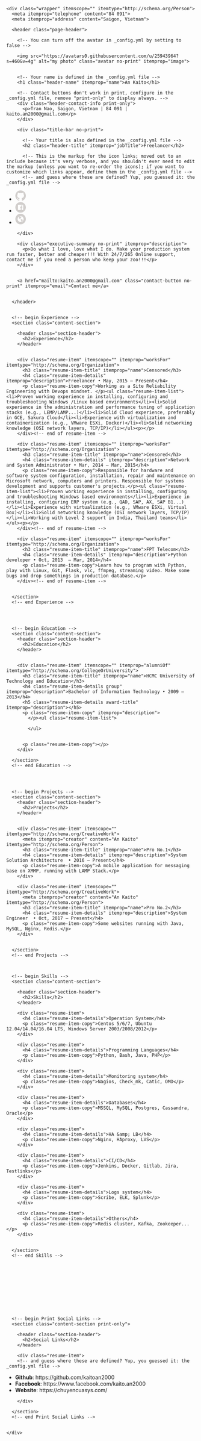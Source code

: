 <!DOCTYPE html>
<!-- saved from url=(0022)http://127.0.0.1:4000/ -->
<html><head><meta http-equiv="Content-Type" content="text/html; charset=UTF-8">
  
  <meta http-equiv="X-UA-Compatible" content="IE=edge">
  <meta name="viewport" content="width=device-width, initial-scale=1">

  <title>An Kaito's Resume</title>

  <!-- Google font typography settings - defined in _config.yml -->
  
  <link href="./index_files/css" rel="stylesheet" type="text/css">
  

  <meta name="description" content="A resume for GitHub Pages sites.">

  <link rel="stylesheet" href="./index_files/main.css">
  <link rel="canonical" href="http://localhost:4000/">
  <link rel="icon" type="image/x-icon" href="http://127.0.0.1:4000/favicon.png">
</head>


  <body class="theme-default">

    <div class="wrapper" itemscope="" itemtype="http://schema.org/Person">
      <meta itemprop="telephone" content="84 091">
      <meta itemprop="address" content="Saigon, Vietnam">

      <header class="page-header">

        <!-- You can turn off the avatar in _config.yml by setting to false -->
        
        <img src="https://avatars0.githubusercontent.com/u/25943964?s=460&v=4g" alt="my photo" class="avatar no-print" itemprop="image">
        

        <!-- Your name is defined in the _config.yml file -->
        <h1 class="header-name" itemprop="name">An Kaito</h1>

        <!-- Contact buttons don't work in print, configure in the _config.yml file, remove "print-only" to display always. -->
        <div class="header-contact-info print-only">
          <p>Tran Nao, Saigon, Vietnam | 84 091 | kaito.an2000@gmail.com</p>
        </div>

        <div class="title-bar no-print">

          <!-- Your title is also defined in the _config.yml file -->
          <h2 class="header-title" itemprop="jobTitle">Freelancer</h2>

          <!-- This is the markup for the icon links; moved out to an include because it's very verbose, and you shouldn't ever need to edit the markup (unless you want to re-order the icons); if you want to customize which links appear, define them in the _config.yml file -->
          <!-- and guess where these are defined? Yup, you guessed it: the _config.yml file -->

<ul class="icon-links">

  <!-- GitHub link -->
  
  <li class="icon-link-item"><a href="https://github.com/kaitoan2000" class="icon-link" itemprop="sameAs"><svg class="icon" xmlns="http://www.w3.org/2000/svg" xmlns:xlink="http://www.w3.org/1999/xlink" x="0px" y="0px" viewBox="0 0 28 28" enable-background="new 0 0 28 28" xml:space="preserve" width="28">
<path id="GitHub" fill-rule="evenodd" clip-rule="evenodd" fill="#D1CECC" d="M14.01,0C6.27,0-0.01,6.28-0.01,14.02
  c0,6.19,4.02,11.45,9.59,13.3c0.7,0.13,0.96-0.3,0.96-0.68c0-0.33-0.01-1.21-0.02-2.38c-3.9,0.85-4.72-1.88-4.72-1.88
  c-0.64-1.62-1.56-2.05-1.56-2.05c-1.27-0.87,0.1-0.85,0.1-0.85c1.41,0.1,2.15,1.44,2.15,1.44c1.25,2.14,3.28,1.52,4.08,1.16
  c0.13-0.91,0.49-1.52,0.89-1.87c-3.11-0.35-6.38-1.56-6.38-6.93c0-1.53,0.55-2.78,1.44-3.76C6.37,9.17,5.89,7.74,6.65,5.81
  c0,0,1.18-0.38,3.85,1.44c1.12-0.31,2.32-0.47,3.51-0.47c1.19,0.01,2.39,0.16,3.51,0.47c2.68-1.81,3.85-1.44,3.85-1.44
  c0.76,1.93,0.28,3.35,0.14,3.71c0.9,0.98,1.44,2.23,1.44,3.76c0,5.38-3.28,6.57-6.4,6.92c0.5,0.43,0.95,1.29,0.95,2.6
  c0,1.87-0.02,3.39-0.02,3.84c0,0.37,0.25,0.81,0.96,0.67c5.56-1.86,9.58-7.11,9.58-13.3C28.03,6.28,21.75,0,14.01,0z"></path>
</svg>
</a></li>
  

  <!-- Twitter link -->
  

  <!-- Dribbble link -->
  

  <!-- Facebook link -->
  
  <li class="icon-link-item"><a href="https://www.facebook.com/kaito.an2000" class="icon-link" itemprop="sameAs"><svg class="icon" xmlns="http://www.w3.org/2000/svg" xmlns:xlink="http://www.w3.org/1999/xlink" x="0px" y="0px" viewBox="0 0 28 28" enable-background="new 0 0 28 28" xml:space="preserve" width="28">
<path id="Facebook" fill="#D1CECC" d="M14,0C6.27,0,0,6.27,0,14s6.27,14,14,14s14-6.27,14-14S21.73,0,14,0z M20.99,20.22
  c0,0.43-0.35,0.77-0.77,0.77h-3.56v-5.42h1.82l0.27-2.11h-2.09v-1.35c0-0.61,0.17-1.03,1.05-1.03l1.12,0V9.2
  c-0.19-0.03-0.86-0.08-1.63-0.08c-1.61,0-2.71,0.98-2.71,2.79v1.56h-1.82v2.11h1.82v5.42h-6.7c-0.43,0-0.77-0.35-0.77-0.77V7.78
  c0-0.43,0.35-0.77,0.77-0.77h12.44c0.43,0,0.77,0.35,0.77,0.77V20.22z"></path>
</svg>
</a></li>
  

  <!-- LinkedIn link -->
  

  <!-- Instagram link -->
  

  <!-- Website link -->
  
  <li class="icon-link-item"><a href="https://chuyencuasys.com/" class="icon-link" itemprop="url"><svg class="icon" xmlns="http://www.w3.org/2000/svg" xmlns:xlink="http://www.w3.org/1999/xlink" x="0px" y="0px" viewBox="0 0 28 28" enable-background="new 0 0 28 28" xml:space="preserve" width="28">
<path id="Website" fill="#D1CECC" d="M14.83,7.6c0.03,0.08,0.03,0.14,0,0.19s-0.08,0.07-0.17,0.07c-0.12,0-0.26-0.01-0.4-0.04
  s-0.2-0.06-0.18-0.1c0.15-0.15,0.16-0.26,0.03-0.33c-0.13-0.07-0.27-0.11-0.42-0.11s-0.25-0.04-0.3-0.09s-0.03-0.09,0.05-0.09
  s0.22,0,0.4,0.01c0.19,0.01,0.31,0.04,0.37,0.08s0.17,0.1,0.33,0.19S14.8,7.52,14.83,7.6z M15.9,13.35c-0.11-0.03-0.2-0.03-0.26,0
  s-0.13,0.05-0.2,0.05c-0.08-0.01-0.25-0.09-0.5-0.24s-0.5-0.22-0.77-0.22c-0.11,0.01-0.17,0.04-0.19,0.08s-0.01,0.07,0.01,0.08
  c0.02,0.01,0.12,0.03,0.29,0.05s0.4,0.11,0.67,0.26c0.28,0.15,0.48,0.21,0.61,0.19s0.22-0.06,0.28-0.1
  c0.07-0.01,0.12-0.03,0.16-0.06S16.01,13.38,15.9,13.35z M13.62,6.85c0.17-0.03,0.3-0.13,0.38-0.3c0.03-0.14-0.04-0.2-0.21-0.18
  s-0.29,0.07-0.37,0.13c-0.01,0.03-0.02,0.06-0.03,0.09s-0.02,0.06-0.03,0.07l-0.08,0.1c-0.03,0.03-0.03,0.05-0.02,0.06
  C13.32,6.88,13.44,6.89,13.62,6.85z M16.12,7.08c-0.02-0.16-0.11-0.3-0.26-0.41s-0.32-0.19-0.5-0.22c-0.18-0.03-0.38-0.07-0.61-0.12
  s-0.4-0.04-0.53,0.04c-0.21,0.18-0.25,0.31-0.12,0.39c0.07,0.03,0.2,0.05,0.38,0.06s0.44,0.15,0.76,0.41
  c0.11,0.08,0.29,0.21,0.55,0.37s0.44,0.23,0.55,0.19c0.06-0.06,0.04-0.15-0.05-0.28S16.14,7.24,16.12,7.08z M28,14
  c0,7.73-6.27,14-14,14S0,21.73,0,14S6.27,0,14,0S28,6.27,28,14z M21.95,14c-0.06-2.25-0.83-4.12-2.33-5.62
  c-1.5-1.5-3.37-2.27-5.62-2.33c-2.25,0.06-4.12,0.83-5.62,2.33c-1.5,1.5-2.27,3.37-2.33,5.62c0.06,2.25,0.83,4.12,2.33,5.62
  c1.5,1.5,3.37,2.27,5.62,2.33c0.54,0,1.06-0.05,1.57-0.14c-0.11-0.07-0.17-0.24-0.18-0.51s0.04-0.52,0.16-0.76
  c0.15-0.26,0.3-0.61,0.46-1.04c0.15-0.43,0.08-0.77-0.23-1c-0.32-0.18-0.51-0.34-0.57-0.49s-0.19-0.32-0.37-0.54
  s-0.28-0.36-0.28-0.44v-0.21c-0.01-0.21,0.05-0.43,0.19-0.66l0.25-0.39c0.01-0.04,0.02-0.1,0.02-0.19v-0.19
  c-0.01-0.04-0.07-0.09-0.17-0.16s-0.17-0.1-0.22-0.1s-0.09,0.01-0.11,0.05s-0.07,0.06-0.13,0.06s-0.17-0.04-0.33-0.13
  c-0.16-0.09-0.27-0.16-0.32-0.21s-0.1-0.11-0.14-0.19s-0.09-0.15-0.16-0.22s-0.11-0.1-0.16-0.09s-0.12,0-0.23-0.03l-1.45-0.56
  c-0.26-0.11-0.43-0.23-0.5-0.37c-0.07-0.14-0.1-0.26-0.1-0.37s-0.06-0.23-0.17-0.37l-0.29-0.37c-0.08-0.12-0.14-0.24-0.17-0.34
  s-0.05-0.15-0.06-0.13c-0.01,0.07,0.02,0.23,0.1,0.48s0.12,0.39,0.1,0.43c-0.03,0.01-0.07-0.02-0.12-0.11s-0.12-0.19-0.19-0.3
  c-0.06-0.07-0.07-0.15-0.04-0.25c0.03-0.1-0.07-0.38-0.29-0.85c-0.22-0.47-0.26-0.85-0.11-1.15s0.24-0.57,0.3-0.82
  c0.03-0.21,0.09-0.25,0.19-0.13c0.1,0.12,0.1,0.11,0.02-0.01c-0.08-0.18-0.11-0.4-0.08-0.65c0.03-0.26,0.01-0.46-0.06-0.61
  c-0.11-0.1-0.3-0.08-0.58,0.05S9.12,8.14,9.1,8.16c0.03-0.12,0.18-0.28,0.46-0.46l0.87-0.58c0.26-0.17,0.49-0.22,0.69-0.17
  s0.41,0.12,0.62,0.21s0.34,0.12,0.37,0.1s0.01-0.06-0.06-0.13s-0.07-0.13,0.01-0.16S12.26,6.96,12.43,7
  c0.17,0.03,0.31,0.11,0.42,0.24s0.3,0.18,0.54,0.17s0.32,0.01,0.25,0.06s-0.11,0.12-0.11,0.19c0.04,0.06,0.02,0.1-0.05,0.13
  s-0.2,0.1-0.36,0.21s-0.18,0.19-0.05,0.26c0.13,0.07,0.36,0.21,0.67,0.41c0.28,0.19,0.41,0.19,0.41-0.01s-0.02-0.4-0.06-0.61
  c-0.01-0.14,0.05-0.19,0.2-0.14s0.22,0.07,0.24,0.08c0.17,0.11,0.27,0.15,0.32,0.11s0.13-0.04,0.26-0.01
  c0.17,0.07,0.37,0.19,0.6,0.37l0.41,0.33c-0.43,0.25-0.6,0.41-0.51,0.49s0.2,0.14,0.32,0.2c0.06,0.06,0.02,0.12-0.1,0.21
  s-0.2,0.12-0.23,0.12c-0.08-0.08-0.15-0.1-0.2-0.05s-0.1,0.09-0.16,0.13c-0.06,0.04-0.07,0.09-0.05,0.14s0.04,0.09,0.05,0.1
  c-0.3,0.07-0.47,0.22-0.49,0.44s-0.02,0.39-0.01,0.49c0,0.08-0.07,0.18-0.21,0.3s-0.24,0.23-0.31,0.34c-0.03,0.14,0,0.29,0.08,0.47
  c0.08,0.17,0.08,0.27,0,0.3c-0.08-0.01-0.22-0.12-0.41-0.32c-0.19-0.2-0.55-0.24-1.08-0.13c-0.19,0.04-0.39,0.16-0.6,0.36
  s-0.23,0.49-0.06,0.88c0.21,0.32,0.43,0.38,0.68,0.19c0.25-0.19,0.43-0.3,0.56-0.31c0.1,0.08,0.12,0.2,0.06,0.35
  c-0.06,0.15-0.08,0.24-0.08,0.27c0.06-0.01,0.17,0.02,0.34,0.09s0.28,0.27,0.32,0.58c0.04,0.31,0.19,0.49,0.46,0.55
  s0.45,0.08,0.57,0.07s0.28-0.09,0.48-0.24s0.32-0.24,0.37-0.27s0.17-0.06,0.35-0.1s0.47,0.03,0.84,0.23s0.67,0.31,0.88,0.35
  s0.38,0.11,0.5,0.2s0.18,0.2,0.18,0.33s0.05,0.23,0.14,0.3c0.15,0.04,0.39,0.07,0.72,0.07s0.57,0.1,0.72,0.28
  c0.07,0.28-0.08,0.73-0.46,1.38c-0.37,0.64-0.68,1.05-0.93,1.23c-0.18,0.12-0.34,0.29-0.48,0.49s-0.3,0.38-0.49,0.55
  s-0.41,0.34-0.66,0.52s-0.51,0.34-0.78,0.5c-0.21,0.15-0.36,0.32-0.46,0.51s-0.19,0.32-0.27,0.4c1.81-0.43,3.28-1.34,4.43-2.75
  C21.31,17.6,21.9,15.93,21.95,14z"></path>
</svg>
</a></li>
  

</ul>


        </div>

        <div class="executive-summary no-print" itemprop="description">
          <p>Do what I love, love what I do. Make your production system run faster, better and cheaper!!! With 24/7/265 Online support, contact me if you need a person who keep your zoo!!!</p> 
        </div>

        
        <a href="mailto:kaito.an2000@gmail.com" class="contact-button no-print" itemprop="email">Contact me</a>
        

      </header>

      
      <!-- begin Experience -->
      <section class="content-section">

        <header class="section-header">
          <h2>Experience</h2>
        </header>

        
        <div class="resume-item" itemscope="" itemprop="worksFor" itemtype="http://schema.org/Organization">
          <h3 class="resume-item-title" itemprop="name">Censored</h3>
          <h4 class="resume-item-details" itemprop="description">Freelancer • May, 2015 — Present</h4>
          <p class="resume-item-copy">Working as a Site Reliability Engineering with Devops mindset. </p><ul class="resume-item-list"><li>Proven working experience in installing, configuring and troubleshooting Windows /Linux based environments</li><li>Solid experience in the administration and performance tuning of application stacks (e.g., LEMP/LAMP...)</li><li>Solid Cloud experience, preferably in GCE, Sakura Cloud</li><li>Experience with virtualization and containerization (e.g., VMware ESXi, Docker)</li><li>Solid networking knowledge (OSI network layers, TCP/IP)</li></ul><p></p>
        </div><!-- end of resume-item -->
        
        <div class="resume-item" itemscope="" itemprop="worksFor" itemtype="http://schema.org/Organization">
          <h3 class="resume-item-title" itemprop="name">Censored</h3>
          <h4 class="resume-item-details" itemprop="description">Network and System Administrator • Mar, 2014 — Mar, 2015</h4>
          <p class="resume-item-copy">Responsible for hardware and software system configuration, installation, repair and maintenance on Microsoft network, computers and printers. Responsible for systems development and supports customer's projects.</p><ul class="resume-item-list"><li>Proven working experience in installing, configuring and troubleshooting Windows based environments</li><li>Experience in installing, configuring ERP system (e.g., QAD, SAP, AX, SAP B1...)</li><li>Experience with virtualization (e.g., VMware ESXi, Virtual Box)</li><li>Solid networking knowledge (OSI network layers, TCP/IP)</li><li>Working with Level 2 support in India, Thailand teams</li></ul><p></p>
        </div><!-- end of resume-item -->
        
        <div class="resume-item" itemscope="" itemprop="worksFor" itemtype="http://schema.org/Organization">
          <h3 class="resume-item-title" itemprop="name">FPT Telecom</h3>
          <h4 class="resume-item-details" itemprop="description">Python developer • Oct, 2013  — Mar, 2014</h4>
          <p class="resume-item-copy">Learn how to program with Python, play with Linux, Git, Flask, vlc, ffmpeg, streaming video. Make some bugs and drop somethings in production database.</p>
        </div><!-- end of resume-item -->
        

      </section>
      <!-- end Experience -->
      


      
      <!-- begin Education -->
      <section class="content-section">
        <header class="section-header">
          <h2>Education</h2>
        </header>

        
        <div class="resume-item" itemscope="" itemprop="alumniOf" itemtype="http://schema.org/CollegeOrUniversity">
          <h3 class="resume-item-title" itemprop="name">HCMC University of Technology and Education</h3>
          <h4 class="resume-item-details group" itemprop="description">Bachelor of Information Technology • 2009 — 2013</h4>
          <h5 class="resume-item-details award-title" itemprop="description"></h5>
          <p class="resume-item-copy" itemprop="description">
            </p><ul class="resume-item-list">
              
            </ul>


          <p class="resume-item-copy"></p>
        </div>
        
      </section>
      <!-- end Education -->
      


      
      <!-- begin Projects -->
      <section class="content-section">
        <header class="section-header">
          <h2>Projects</h2>
        </header>

        
        <div class="resume-item" itemscope="" itemtype="http://schema.org/CreativeWork">
          <meta itemprop="creator" content="An Kaito" itemtype="http://schema.org/Person">
          <h3 class="resume-item-title" itemprop="name">Pro No.1</h3>
          <h4 class="resume-item-details" itemprop="description">System Solution Architecture  • 2016 — Present</h4>
          <p class="resume-item-copy">A mobile application for messaging base on XMMP, running with LAMP Stack.</p>
        </div>
        
        <div class="resume-item" itemscope="" itemtype="http://schema.org/CreativeWork">
          <meta itemprop="creator" content="An Kaito" itemtype="http://schema.org/Person">
          <h3 class="resume-item-title" itemprop="name">Pro No.2</h3>
          <h4 class="resume-item-details" itemprop="description">System Engineer  • Oct, 2017 — Present</h4>
          <p class="resume-item-copy">Some websites running with Java, MySQL, Nginx, Redis.</p>
        </div>
        

      </section>
      <!-- end Projects -->
      

      
      <!-- begin Skills -->
      <section class="content-section">

        <header class="section-header">
          <h2>Skills</h2>
        </header>
        
        <div class="resume-item">
          <h4 class="resume-item-details">Operation System</h4>
          <p class="resume-item-copy">Centos 5/6/7, Ubuntu 12.04/14.04/16.04 LTS, Windows Server 2003/2008/2012</p>
        </div>
        
        <div class="resume-item">
          <h4 class="resume-item-details">Programming Languages</h4>
          <p class="resume-item-copy">Python, Bash, Java, PHP</p>
        </div>
        
        <div class="resume-item">
          <h4 class="resume-item-details">Monitoring system</h4>
          <p class="resume-item-copy">Nagios, Check_mk, Catic, OMD</p>
        </div>
        
        <div class="resume-item">
          <h4 class="resume-item-details">Databases</h4>
          <p class="resume-item-copy">MSSQL, MySQL, Postgres, Cassandra, Oracle</p>
        </div>
        
        <div class="resume-item">
          <h4 class="resume-item-details">HA &amp; LB</h4>
          <p class="resume-item-copy">Nginx, HAproxy, LVS</p>
        </div>
        
        <div class="resume-item">
          <h4 class="resume-item-details">CI/CD</h4>
          <p class="resume-item-copy">Jenkins, Docker, Gitlab, Jira, Testlinks</p>
        </div>
        
        <div class="resume-item">
          <h4 class="resume-item-details">Logs system</h4>
          <p class="resume-item-copy">Scribe, ELK, Splunk</p>
        </div>
        
        <div class="resume-item">
          <h4 class="resume-item-details">Others</h4>
          <p class="resume-item-copy">Redis cluster, Kafka, Zookeeper...</p>
        </div>
        

      </section>
      <!-- end Skills -->
      

      

      

      

      

      
      <!-- begin Print Social Links -->
      <section class="content-section print-only">

        <header class="section-header">
          <h2>Social Links</h2>
        </header>

        <div class="resume-item">
        <!-- and guess where these are defined? Yup, you guessed it: the _config.yml file -->

<ul>

  <!-- GitHub link -->
  
  <li><strong>Github</strong>: https://github.com/kaitoan2000</li>
  

  <!-- Twitter link -->
  

  <!-- Dribbble link -->
  

  <!-- Facebook link -->
  
  <li><strong>Facebook</strong>: https://www.facebook.com/kaito.an2000</li>
  

  <!-- LinkedIn link -->
  

  <!-- Instagram link -->
  

  <!-- Website link -->
  
  <li><strong>Website</strong>: https://chuyencuasys.com/</li>
  

</ul>


        </div>

      </section>
      <!-- end Print Social Links -->
      

    </div>

  


</body></html>
